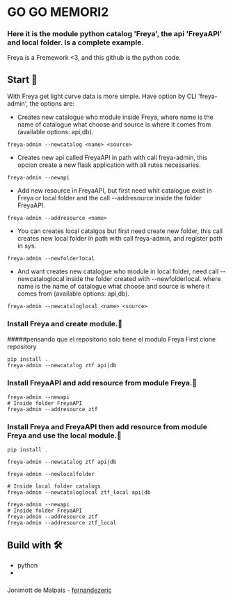# GO GO MEMORI2
### Here it is the module python catalog 'Freya', the api 'FreyaAPI' and local folder. Is a complete example.
Freya is a Fremework <3, and this github is the python code.

## Start 🚀
With Freya get light curve data is more simple.
Have option by CLI 'freya-admin', the options are:
  
  * Creates new catalogue who module inside Freya, where name is the name of catalogue what choose and source
  is where it comes from (available options: api,db).
  ```
  freya-admin --newcatalog <name> <source>
  ```
  * Creates new api called FreyaAPI in path with call freya-admin, this opcion create a new flask application with
  all rutes necessaries.
  ```
  freya-admin --newapi
  ```
  * Add new resource in FreyaAPI, but first need whit catalogue exist in Freya or local folder and the call --addresource
  inside the folder FreyaAPI.
  ```
  freya-admin --addresource <name> 
  ```
  * You can creates local catalgos but first need create new folder, this call creates new local folder in path with call freya-admin, 
  and register path in sys.
  ```
  freya-admin --newfolderlocal
  ```
  * And want creates new catalogue who module in local folder, need call --newcataloglocal inside the folder created with --newfolderlocal.
  where name is the name of catalogue what choose and source is where it comes from (available options: api,db).
  ```
  freya-admin --newcataloglocal <name> <source>
  ```
### Install Freya and create module.🔧
#####pensando que el repositorio solo tiene el modulo Freya
First clone repository
```
pip install .
freya-admin --newcatalog ztf api|db
```
### Install FreyaAPI and add resource from module Freya.🔧
```
freya-admin --newapi
# Inside folder FreyaAPI
freya-admin --addresource ztf
```
### Install Freya and FreyaAPI then add resource from module Freya and use the local module.🔧
```
pip install .

freya-admin --newcatalog ztf api|db

freya-admin --newlocalfolder

# Inside local folder catalogs
freya-admin --newcataloglocal ztf_local api|db

freya-admin --newapi
# Inside folder FreyaAPI
freya-admin --addresource ztf
freya-admin --addresource ztf_local
```

## Build with 🛠️
* python
* 
###
Jonimott de Malpais - [fernandezeric](https://github.com/fernandezeric)
